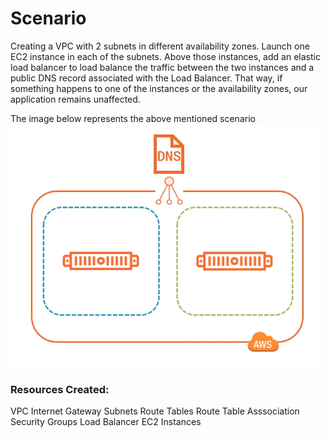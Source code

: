 # Scenario
Creating a VPC with 2 subnets in different availability zones. Launch one EC2 instance in each of the subnets. Above those instances, add an elastic load balancer to load balance the traffic between the two instances and a public DNS record associated with the Load Balancer. That way, if something happens to one of the instances or the availability zones, our application remains unaffected.

The image below represents the above mentioned scenario  
![Scenario](https://github.com/vidushi-bansal/Terraform1-Quickstart/blob/main/Module2:Networking-Resources/Scenario.png)

### Resources Created:
VPC
Internet Gateway
Subnets
Route Tables
Route Table Asssociation
Security Groups
Load Balancer
EC2 Instances